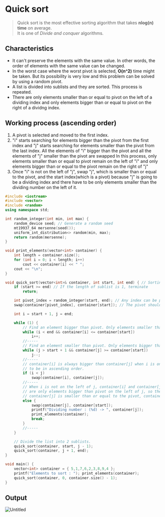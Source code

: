 # Quick sort
>Quick sort is the most effective sorting algorithm that takes **nlog(n) time** on average.<br>
>It is one of *Divide and conquer* algorithms.

## Characteristics
* It can't preserve the elements with the same value. In other words, the order of elements with the same value can be changed.
* In the worst case where the worst pivot is selected, **O(n^2)** time might be taken. But its possibility is very low and this problem can be solved by using a random pivot.
* A list is divided into sublists and they are sorted. This process is repeated. 
* There are only elements smaller than or equal to pivot on the left of a dividing index and only elements bigger than or equal to pivot on the right of a dividng index.

## Working process (ascending order)
1. A pivot is selected and moved to the first index.
2. "i" starts searching for elements bigger than the pivot from the first index and "j" starts searching for elements smaller than the pivot from the last index.
   All the elements of "i" bigger than the pivot and all the elements of "j" smaller than the pivot are swapped
   In this process, only elements smaller than or equal to pivot remain on the left of "i" and only elements bigger than or equal to the pivot remain on the right of "j"
3. Once "i" is not on the left of "j", swap "j", which is smaller than or equal to the pivot, and the start index(which is a pivot) 
   because "j" is going to be a dividing index and there have to be only elements smaller than the dividing number on the left of it.

~~~c++
#include <iostream>
#include <vector>
#include <random>
using namespace std;

int random_integer(int min, int max) {
    random_device seed; // Generate a random seed
    mt19937_64 mersenne(seed());
    uniform_int_distribution<> random(min, max);
    return random(mersenne);
}

void print_elements(vector<int> container) {
    int length = container.size();
    for (int i = 0; i < length; i++)
        cout << container[i] << " ";
    cout << "\n";
}

void quick_sort(vector<int>& container, int start, int end) { // Sorting in ascending order
    if (start >= end) // If the length of sublist is 1, terminate
        return;

    int pivot_index = random_integer(start, end); // Any index can be pivot. But a random pivot is more stable in time complexity.
    swap(container[pivot_index], container[start]); // The pivot should be at the beginning of the elements.

    int i = start + 1, j = end;

    while (1) {
        // Find an element bigger than pivot. Only elements smaller than or equal to pivot remain on the left of i.
        while (i < end && container[i] <= container[start])
            i++;
        //-----
        // Find an element smaller than pivot. Only elements bigger than or equal to pivot remain on the right of j.
        while (j > start + 1 && container[j] >= container[start])
            j--;
        //-----
        // container[i] is always bigger than container[j] when i is on the left of j, so they have to swapped 
        // to be in ascending order.
        if (i < j)
            swap(container[i], container[j]);
        //-----
        // When i is not on the left of j, container[i] and container[j] are in ascending order because there 
        // are only elements bigger than pivot on the left of j, so they can't be swapped.
        // container[j] is smaller than or equal to the pivot, container[start]. Swap them.
        else {
            swap(container[j], container[start]);
            printf("Dividing number : (%d) -> ", container[j]); 
            print_elements(container);
            break;
        }
        //-----
    }

    // Divide the list into 2 sublists.
    quick_sort(container, start, j - 1);
    quick_sort(container, j + 1, end);
}

void main() {
    vector<int> container = { 5,1,7,6,2,3,8,9,4 };
    printf("Elements to sort : "); print_elements(container);
    quick_sort(container, 0, container.size() - 1);
}
~~~

## Output
![Untitled](https://user-images.githubusercontent.com/67142421/149634336-ef46147c-7d3c-40b0-8fdb-ac170517ba98.png)

